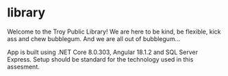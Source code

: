 # library

Welcome to the Troy Public Library!
We are here to be kind, be flexible, kick ass and chew bubblegum. And we are all out of bubblegum...

App is built using .NET Core 8.0.303, Angular 18.1.2 and SQL Server Express. Setup should be standard for the technology used in this assesment. 


